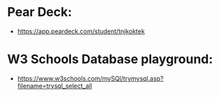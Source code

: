 # Pear Deck:
- https://app.peardeck.com/student/tnjkoktek

# W3 Schools Database playground:
- https://www.w3schools.com/mySQl/trymysql.asp?filename=trysql_select_all